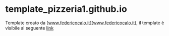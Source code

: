# template_pizzeria1.github.io
Template creato da [www.federicocalo.it](www.federicocalo.it), il template è visibile al seguente [link](https://fedcal.github.io/template_pizzeria1.github.io/)

